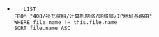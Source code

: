 *   
    ```dataview
	   LIST
	FROM "408/补充资料/计算机网络/网络层/IP地址与路由"
	WHERE file.name != this.file.name
	SORT file.name ASC
    ```
